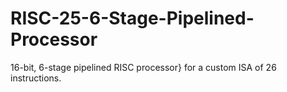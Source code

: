 # RISC-25-6-Stage-Pipelined-Processor
16-bit, 6-stage pipelined RISC processor} for a custom ISA of 26 instructions.
